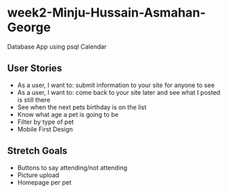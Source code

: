 # week2-Minju-Hussain-Asmahan-George
Database App using psql Calendar 

## User Stories
- As a user, I want to: submit information to your site for anyone to see
- As a user, I want to: come back to your site later and see what I posted is still there
- See when the next pets birthday is on the list
- Know what age a pet is going to be
- Filter by type of pet
- Mobile First Design

## Stretch Goals

- Buttons to say attending/not attending
- Picture upload
- Homepage per pet